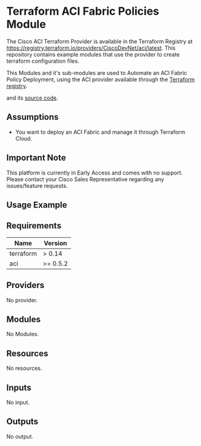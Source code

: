 # Terraform ACI Fabric Policies Module

The Cisco ACI Terraform Provider is available in the Terraform Registry at <https://registry.terraform.io/providers/CiscoDevNet/aci/latest>.  This repository contains example modules that use the provider to create terraform configuration files.

This Modules and it's sub-modules are used to Automate an ACI Fabric Policy Deployment, using the ACI provider available through the [Terraform registry](<https://registry.terraform.io/providers/CiscoDevNet/aci/latest>).
<!-- Inspired by and adapted from [this doc](https://registry.terraform.io/providers/CiscoDevNet/aci/latest) -->
and its [source code](<https://github.com/CiscoDevNet/terraform-provider-aci>).

## Assumptions

* You want to deploy an ACI Fabric and manage it through Terraform Cloud.

## Important Note

This platform is currently in Early Access and comes with no support.  Please contact your Cisco Sales Representative regarding any issues/feature requests.

## Usage Example

<!-- BEGINNING OF PRE-COMMIT-TERRAFORM DOCS HOOK -->
## Requirements

| Name | Version |
|------|---------|
| terraform | > 0.14 |
| aci | >= 0.5.2 |

## Providers

No provider.

## Modules

No Modules.

## Resources

No resources.

## Inputs

No input.

## Outputs

No output.
<!-- END OF PRE-COMMIT-TERRAFORM DOCS HOOK -->